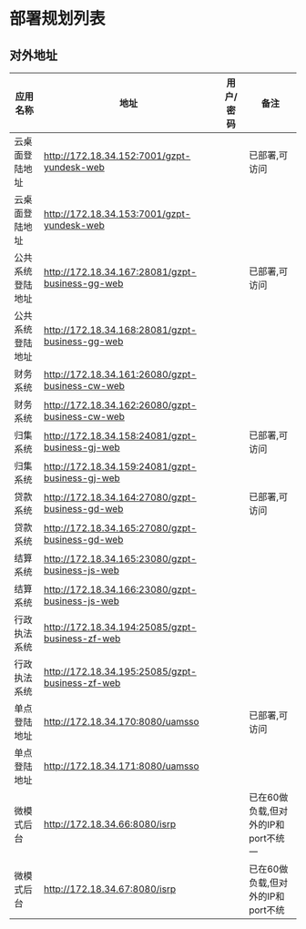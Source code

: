 # 部署规划列表

## 对外地址
| 应用名称         | 地址                                            | 用户/密码 | 备注                                |
|------------------|-------------------------------------------------|-----------|-------------------------------------|
| 云桌面登陆地址   | http://172.18.34.152:7001/gzpt-yundesk-web      |           | 已部署,可访问                       |
| 云桌面登陆地址   | http://172.18.34.153:7001/gzpt-yundesk-web      |           |                                     |
| 公共系统登陆地址 | http://172.18.34.167:28081/gzpt-business-gg-web |           | 已部署,可访问                       |
| 公共系统登陆地址 | http://172.18.34.168:28081/gzpt-business-gg-web |           |                                     |
| 财务系统         | http://172.18.34.161:26080/gzpt-business-cw-web |           |                                     |
| 财务系统         | http://172.18.34.162:26080/gzpt-business-cw-web |           |                                     |
| 归集系统         | http://172.18.34.158:24081/gzpt-business-gj-web |           | 已部署,可访问                       |
| 归集系统         | http://172.18.34.159:24081/gzpt-business-gj-web |           |                                     |
| 贷款系统         | http://172.18.34.164:27080/gzpt-business-gd-web |           | 已部署,可访问                       |
| 贷款系统         | http://172.18.34.165:27080/gzpt-business-gd-web |           |                                     |
| 结算系统         | http://172.18.34.165:23080/gzpt-business-js-web |           |                                     |
| 结算系统         | http://172.18.34.166:23080/gzpt-business-js-web |           |                                     |
| 行政执法系统     | http://172.18.34.194:25085/gzpt-business-zf-web |           |                                     |
| 行政执法系统     | http://172.18.34.195:25085/gzpt-business-zf-web |           |                                     |
| 单点登陆地址     | http://172.18.34.170:8080/uamsso                |           | 已部署,可访问                       |
| 单点登陆地址     | http://172.18.34.171:8080/uamsso                |           |                                     |
| 微模式后台       | http://172.18.34.66:8080/isrp                   |           | 已在60做负载,但对外的IP和port不统一 |
| 微模式后台       | http://172.18.34.67:8080/isrp                   |           | 已在60做负载,但对外的IP和port不统   |

